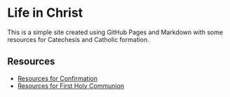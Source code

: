 # Life in Christ

This is a simple site created using GitHub Pages and Markdown with some resources for Catechesis and Catholic formation.

## Resources

- [Resources for Confirmation](Confirmation/ResourcesforConfirmation.md)
- [Resources for First Holy Communion](1stHolyCommunion/Resourcesfor1stHolyCommunion.md)